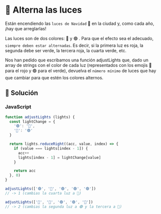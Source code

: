 # 🚦 Alterna las luces

Están encendiendo las `luces de Navidad` 🎄 en la ciudad y, como cada año, ¡hay que arreglarlas!

Las luces son de dos colores: 🔴 y 🟢 . Para que el efecto sea el adecuado, `siempre deben estar alternadas`. Es decir, si la primera luz es roja, la segunda debe ser verde, la tercera roja, la cuarta verde, etc.

Nos han pedido que escribamos una función adjustLights que, dado un array de strings con el color de cada luz (representados con los emojis 🔴 para el rojo y 🟢 para el verde), devuelva el `número mínimo` de luces que hay que cambiar para que estén los colores alternos.

## 👾 Solución

### JavaScript

```js
function adjustLights (lights) {
  const lightChange = {
    '🟢': '🔴',
    '🔴': '🟢'
  }

  return lights.reduceRight((acc, value, index) => {
    if (value === lights[index - 1]) {
      acc++
      lights[index - 1] = lightChange[value]
    }

    return acc
  }, 0)
}

adjustLights(['🟢', '🔴', '🟢', '🟢', '🟢'])
// -> 1 (cambias la cuarta luz a 🔴)

adjustLights(['🔴', '🔴', '🟢', '🟢', '🔴'])
// -> 2 (cambias la segunda luz a 🟢 y la tercera a 🔴)
```
